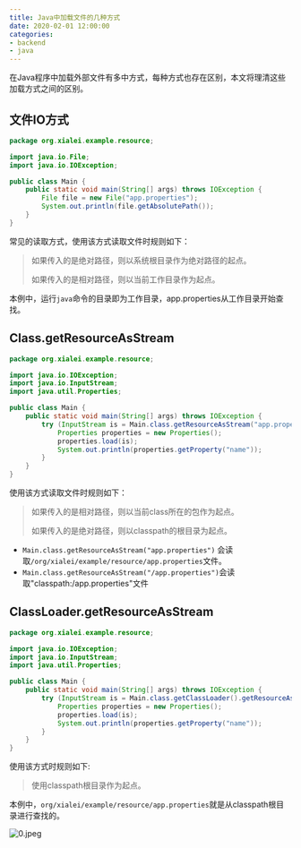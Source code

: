 ```yaml
---
title: Java中加载文件的几种方式
date: 2020-02-01 12:00:00
categories:
- backend
- java
---
```


在Java程序中加载外部文件有多中方式，每种方式也存在区别，本文将理清这些加载方式之间的区别。

## 文件IO方式

```java
package org.xialei.example.resource;

import java.io.File;
import java.io.IOException;

public class Main {
    public static void main(String[] args) throws IOException {
        File file = new File("app.properties");
        System.out.println(file.getAbsolutePath());
    }
}
```

常见的读取方式，使用该方式读取文件时规则如下：

> 如果传入的是绝对路径，则以系统根目录作为绝对路径的起点。
>
> 如果传入的是相对路径，则以当前工作目录作为起点。

本例中，运行`java`命令的目录即为工作目录，app.properties从工作目录开始查找。

## Class.getResourceAsStream

```java
package org.xialei.example.resource;

import java.io.IOException;
import java.io.InputStream;
import java.util.Properties;

public class Main {
    public static void main(String[] args) throws IOException {
        try (InputStream is = Main.class.getResourceAsStream("app.properties")) {
            Properties properties = new Properties();
            properties.load(is);
            System.out.println(properties.getProperty("name"));
        }
    }
}
```

使用该方式读取文件时规则如下：

> 如果传入的是相对路径，则以当前class所在的包作为起点。
>
> 如果传入的是绝对路径，则以classpath的根目录为起点。

+ `Main.class.getResourceAsStream("app.properties")` 会读取`/org/xialei/example/resource/app.properties`文件。
+ `Main.class.getResourceAsStream("/app.properties")`会读取"classpath:/app.properties"文件

## ClassLoader.getResourceAsStream

```java
package org.xialei.example.resource;

import java.io.IOException;
import java.io.InputStream;
import java.util.Properties;

public class Main {
    public static void main(String[] args) throws IOException {
        try (InputStream is = Main.class.getClassLoader().getResourceAsStream("org/xialei/example/resource/app.properties")) {
            Properties properties = new Properties();
            properties.load(is);
            System.out.println(properties.getProperty("name"));
        }
    }
}
```

使用该方式时规则如下:

> 使用classpath根目录作为起点。

本例中，`org/xialei/example/resource/app.properties`就是从classpath根目录进行查找的。

![0.jpeg](https://static.ddhigh.com/blog/2019-10-22-102654.jpg)